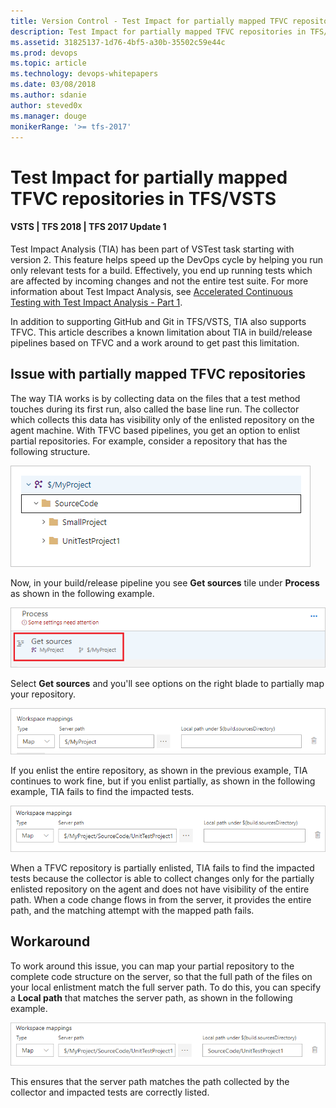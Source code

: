 ```yaml
---
title: Version Control - Test Impact for partially mapped TFVC repositories in TFS/VSTS 
description: Test Impact for partially mapped TFVC repositories in TFS/VSTS 
ms.assetid: 31825137-1d76-4bf5-a30b-35502c59e44c
ms.prod: devops
ms.topic: article
ms.technology: devops-whitepapers
ms.date: 03/08/2018
ms.author: sdanie
author: steved0x
ms.manager: douge
monikerRange: '>= tfs-2017'
---
```


# Test Impact for partially mapped TFVC repositories in TFS/VSTS

#### VSTS | TFS 2018 | TFS 2017 Update 1

Test Impact Analysis (TIA) has been part of VSTest task starting with version 2. This feature helps speed up the DevOps cycle by helping you run only relevant tests for a build. Effectively, you end up running tests which are affected by incoming changes and not the entire test suite. For more information about Test Impact Analysis, see [Accelerated Continuous Testing with Test Impact Analysis - Part 1](https://blogs.msdn.microsoft.com/devops/2017/03/02/accelerated-continuous-testing-with-test-impact-analysis-part-1/). 

In addition to supporting GitHub and Git in TFS/VSTS, TIA also supports TFVC. This article describes a known limitation about TIA in build/release pipelines based on TFVC and a work around to get past this limitation. 

## Issue with partially mapped TFVC repositories 

The way TIA works is by collecting data on the files that a test method touches during its first run, also called the base line run. The collector which collects this data has visibility only of the enlisted repository on the agent machine. With TFVC based pipelines, you get an option to enlist partial repositories. For example, consider a repository that has the following structure.

![TFVC repository structure](./_img/test-impact-for-partially-mapped-tfvc-repositories/tfvc-repo-structure.png)

Now, in your build/release pipeline you see **Get sources** tile under **Process** as shown in the following example. 

![Get sources](./_img/test-impact-for-partially-mapped-tfvc-repositories/get-sources-tile.png)

Select **Get sources** and you'll see options on the right blade to partially map your repository. 

![Map repository](./_img/test-impact-for-partially-mapped-tfvc-repositories/map-repository.png)

If you enlist the entire repository, as shown in the previous example, TIA continues to work fine, but if you enlist partially, as shown in the following example, TIA fails to find the impacted tests. 

![Partially map repository](./_img/test-impact-for-partially-mapped-tfvc-repositories/partially-map-repository.png)

When a TFVC repository is partially enlisted, TIA fails to find the impacted tests because the collector is able to collect changes only for the partially enlisted repository on the agent and does not have visibility of the entire path. When a code change flows in from the server, it provides the entire path, and the matching attempt with the mapped path fails.


## Workaround 
To work around this issue, you can map your partial repository to the complete code structure on the server, so that the full path of the files on your local enlistment match the full server path. To do this, you can specify a **Local path** that matches the server path, as shown in the following example.

![Partially mapped repository fix](./_img/test-impact-for-partially-mapped-tfvc-repositories/partially-mapped-repository-fix.png)

This ensures that the server path matches the path collected by the collector and impacted tests are correctly listed. 

 